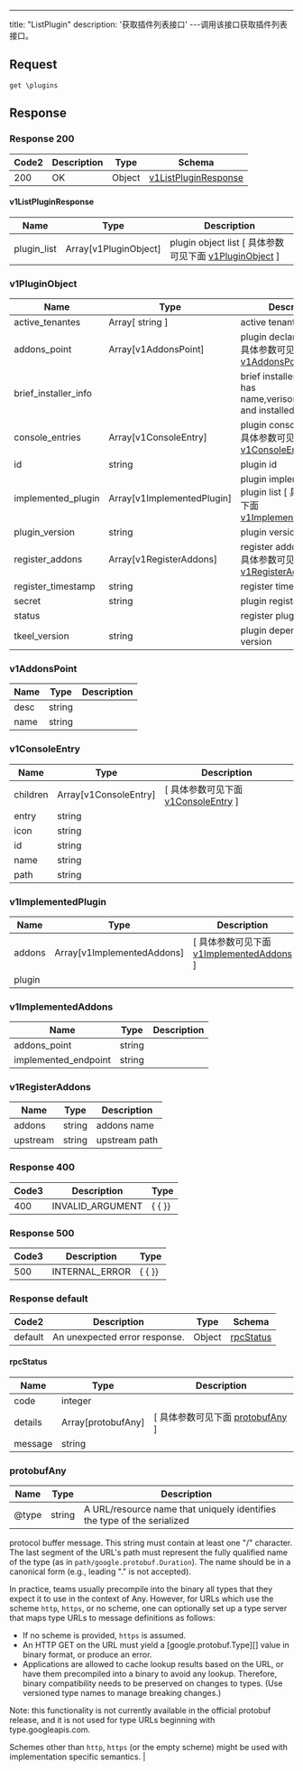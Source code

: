 ---
title: "ListPlugin"
description: '获取插件列表接口'
---调用该接口获取插件列表接口。



## Request


```
get \plugins
```

## Response

### Response  200 
| Code2 | Description | Type | Schema |
| ---- | ----------- | ------ | ------ |
| 200 | OK | Object | [v1ListPluginResponse](#v1ListPluginResponse) |

#### v1ListPluginResponse

| Name | Type | Description | 
| ---- | ---- | ----------- |         
| plugin_list | Array[v1PluginObject] | plugin object list [ 具体参数可见下面 [v1PluginObject](#v1PluginObject) ] |    

### v1PluginObject
| Name | Type | Description | 
| ---- | ---- | ----------- |        
| active_tenantes | Array[ string ] | active tenant's id list |           
| addons_point | Array[v1AddonsPoint] | plugin declares addons [ 具体参数可见下面 [v1AddonsPoint](#v1AddonsPoint) ] |       
| brief_installer_info |  | brief installer info only has name,verison,repo_name and installed field. |          
| console_entries | Array[v1ConsoleEntry] | plugin console entries [ 具体参数可见下面 [v1ConsoleEntry](#v1ConsoleEntry) ] |       
| id | string | plugin id |          
| implemented_plugin | Array[v1ImplementedPlugin] | plugin implemented plugin list [ 具体参数可见下面 [v1ImplementedPlugin](#v1ImplementedPlugin) ] |       
| plugin_version | string | plugin version |          
| register_addons | Array[v1RegisterAddons] | register addons router [ 具体参数可见下面 [v1RegisterAddons](#v1RegisterAddons) ] |       
| register_timestamp | string | register timestamp |      
| secret | string | plugin registered secret |      
| status |  | register plugin status |      
| tkeel_version | string | plugin depend tkeel version |   

### v1AddonsPoint
| Name | Type | Description | 
| ---- | ---- | ----------- |     
| desc | string |  |      
| name | string |  |   

### v1ConsoleEntry
| Name | Type | Description | 
| ---- | ---- | ----------- |         
| children | Array[v1ConsoleEntry] |  [ 具体参数可见下面 [v1ConsoleEntry](#v1ConsoleEntry) ] |       
| entry | string |  |      
| icon | string |  |      
| id | string |  |      
| name | string |  |      
| path | string |  |   

### v1ImplementedPlugin
| Name | Type | Description | 
| ---- | ---- | ----------- |         
| addons | Array[v1ImplementedAddons] |  [ 具体参数可见下面 [v1ImplementedAddons](#v1ImplementedAddons) ] |       
| plugin |  |  |   

### v1ImplementedAddons
| Name | Type | Description | 
| ---- | ---- | ----------- |     
| addons_point | string |  |      
| implemented_endpoint | string |  |   

### v1RegisterAddons
| Name | Type | Description | 
| ---- | ---- | ----------- |     
| addons | string | addons name |      
| upstream | string | upstream path |   



### Response  400
| Code3 | Description | Type | 
| ---- | ----------- | ------ | 
| 400 | INVALID_ARGUMENT | {   { }} |

### Response  500
| Code3 | Description | Type | 
| ---- | ----------- | ------ | 
| 500 | INTERNAL_ERROR | {   { }} |

### Response  default 
| Code2 | Description | Type | Schema |
| ---- | ----------- | ------ | ------ |
| default | An unexpected error response. | Object | [rpcStatus](#rpcStatus) |

#### rpcStatus

| Name | Type | Description | 
| ---- | ---- | ----------- |     
| code | integer |  |          
| details | Array[protobufAny] |  [ 具体参数可见下面 [protobufAny](#protobufAny) ] |       
| message | string |  |   

### protobufAny
| Name | Type | Description | 
| ---- | ---- | ----------- |     
| @type | string | A URL/resource name that uniquely identifies the type of the serialized
protocol buffer message. This string must contain at least
one "/" character. The last segment of the URL's path must represent
the fully qualified name of the type (as in
`path/google.protobuf.Duration`). The name should be in a canonical form
(e.g., leading "." is not accepted).

In practice, teams usually precompile into the binary all types that they
expect it to use in the context of Any. However, for URLs which use the
scheme `http`, `https`, or no scheme, one can optionally set up a type
server that maps type URLs to message definitions as follows:

* If no scheme is provided, `https` is assumed.
* An HTTP GET on the URL must yield a [google.protobuf.Type][]
  value in binary format, or produce an error.
* Applications are allowed to cache lookup results based on the
  URL, or have them precompiled into a binary to avoid any
  lookup. Therefore, binary compatibility needs to be preserved
  on changes to types. (Use versioned type names to manage
  breaking changes.)

Note: this functionality is not currently available in the official
protobuf release, and it is not used for type URLs beginning with
type.googleapis.com.

Schemes other than `http`, `https` (or the empty scheme) might be
used with implementation specific semantics. |   



